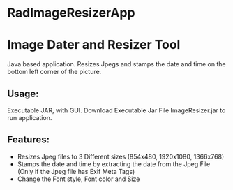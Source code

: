 # RadImageResizerApp
<h1>Image Dater and Resizer Tool</h1>


Java based application. Resizes Jpegs and stamps the date and time on the bottom left corner of the picture.

<h2>Usage:</h2>

Executable JAR, with GUI.
Download Executable Jar File ImageResizer.jar to run application.

<h2>Features:</h2>
<ul>
<li>Resizes Jpeg files to 3 Different sizes (854x480, 1920x1080, 1366x768) </li>
<li>Stamps the date and time by extracting the date from the Jpeg File (Only if the Jpeg file has Exif Meta Tags)</li>
<li>Change the Font style, Font color and Size</li>
</ul>


